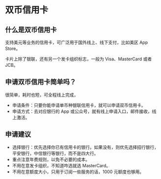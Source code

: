 # 双币信用卡

## 什么是双币信用卡

支持美元等业务的信用卡，可广泛用于国外线上、线下支付，比如美区 App Store。

卡片上除了银联，还有另一个发卡组织标志，一般为 Visa、MasterCard 或者 JCB。

## 申请双币信用卡简单吗？

很简单，耗时也短，可全程线上完成，

- 申请条件：只要你能申请单币种银联信用卡，就可以申请双币信用卡。
- 申请方式：去对应银行的 App 或公众号，就有线上申请入口，邮件接收，线上激活。

## 申请建议

- 选择银行：优先选择你已有信用卡的银行。如果没有，则优先选择招行银行，平安银行，中信银行等银行，而不是四大行。
- 重点注意年费规则，以免不必要的成本。
- 不用在意发卡组织，不知道咋选就选 MasterCard。
- 不用在意额度大小，只用于订阅一些服务的话，1000 元额度也够用。